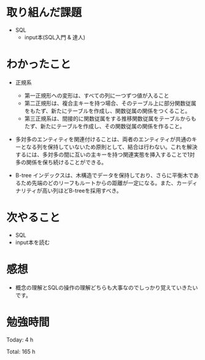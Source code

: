 # 取り組んだ課題

* SQL
  * input本(SQL入門 & 達人) 

# わかったこと
* 正規系
  * 第一正規形への変形は、すべての列に一つずつ値が入ること
  * 第二正規形は、複合主キーを持つ場合、そのテーブル上に部分関数従属をもたず、新たにテーブルを作成し、関数従属の関係をつくること。
  * 第三正規系は、間接的に関数従属をする推移関数従属をテーブルからもたず、新たにテーブルを作成し、その関数従属の関係を作ること。

* 多対多のエンティティを関連付けることは、両者のエンティティが共通のキーとなる列を保持していないため原則として、結合は行わない。これを解決するには、多対多の間に互いの主キーを持つ関連実態を挿入することで1対多の関係を保ち続けることができる。

* B-tree インデックスは、木構造でデータを保持しており、さらに平衡木であるため先端のどのリーフもルートからの距離が一定になる。また、カーディナリティが高い列ほどB-treeを採用すべき。
# 次やること

* SQL 
 * input本を読む

# 感想

* 概念の理解とSQLの操作の理解どちらも大事なのでしっかり覚えていきたいです。

# 勉強時間

Today: 4 h

Total: 165 h
